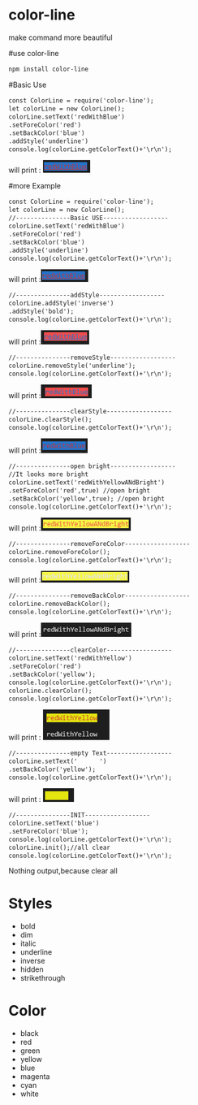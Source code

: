 # color-line
make command more beautiful

#use color-line
```sh
npm install color-line
```

#Basic Use
```node
const ColorLine = require('color-line');
let colorLine = new ColorLine();
colorLine.setText('redWithBlue')
.setForeColor('red')
.setBackColor('blue')
.addStyle('underline')
console.log(colorLine.getColorText()+'\r\n');
```
will print :
![basic](https://raw.githubusercontent.com/zy445566/color-line/master/image/basic.png)

#more Example
```node
const ColorLine = require('color-line');
let colorLine = new ColorLine();
//---------------Basic USE------------------
colorLine.setText('redWithBlue')
.setForeColor('red')
.setBackColor('blue')
.addStyle('underline')
console.log(colorLine.getColorText()+'\r\n');
```
will print :![basic](https://raw.githubusercontent.com/zy445566/color-line/master/image/basic.png)
```node
//---------------addStyle------------------
colorLine.addStyle('inverse')
.addStyle('bold');
console.log(colorLine.getColorText()+'\r\n');
```
will print :![addStyle](https://raw.githubusercontent.com/zy445566/color-line/master/image/addStyle.png)
```node
//---------------removeStyle------------------
colorLine.removeStyle('underline');
console.log(colorLine.getColorText()+'\r\n');
```
will print :![removeStyle](https://raw.githubusercontent.com/zy445566/color-line/master/image/removeStyle.png)
```node
//---------------clearStyle------------------
colorLine.clearStyle();
console.log(colorLine.getColorText()+'\r\n');
```
will print :![clearStyle](https://raw.githubusercontent.com/zy445566/color-line/master/image/clearStyle.png)
```node
//---------------open bright------------------
//It looks more bright
colorLine.setText('redWithYellowANdBright')
.setForeColor('red',true) //open bright
.setBackColor('yellow',true); //open bright
console.log(colorLine.getColorText()+'\r\n');
```
will print :![bright](https://raw.githubusercontent.com/zy445566/color-line/master/image/bright.png)
```node
//---------------removeForeColor------------------
colorLine.removeForeColor();
console.log(colorLine.getColorText()+'\r\n');
```
will print :![removeForeColor](https://raw.githubusercontent.com/zy445566/color-line/master/image/removeForeColor.png)
```node
//---------------removeBackColor------------------
colorLine.removeBackColor();
console.log(colorLine.getColorText()+'\r\n');
```
will print :![removeBackColor](https://raw.githubusercontent.com/zy445566/color-line/master/image/removeBackColor.png)
```node
//---------------clearColor------------------
colorLine.setText('redWithYellow')
.setForeColor('red') 
.setBackColor('yellow');
console.log(colorLine.getColorText()+'\r\n');
colorLine.clearColor();
console.log(colorLine.getColorText()+'\r\n');
```
will print :
![clearColor](https://raw.githubusercontent.com/zy445566/color-line/master/image/clearColor.png)
```node
//---------------empty Text------------------
colorLine.setText('      ')
.setBackColor('yellow');
console.log(colorLine.getColorText()+'\r\n');
```
will print :
![emptyText](https://raw.githubusercontent.com/zy445566/color-line/master/image/emptyText.png)
```node
//---------------INIT------------------
colorLine.setText('blue')
.setForeColor('blue');
console.log(colorLine.getColorText()+'\r\n');
colorLine.init();//all clear
console.log(colorLine.getColorText()+'\r\n');
```
Nothing output,because clear all

# Styles
* bold
* dim
* italic
* underline
* inverse
* hidden
* strikethrough

# Color
* black
* red
* green
* yellow
* blue
* magenta
* cyan
* white
